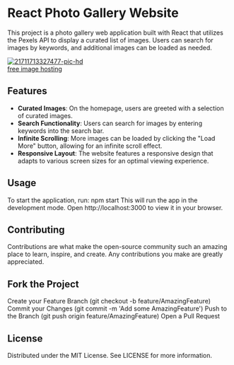 # React Photo Gallery Website

This project is a photo gallery web application built with React that utilizes the Pexels API to display a curated list of images. Users can search for images by keywords, and additional images can be loaded as needed.

<a href="https://ibb.co/7kLTGgv"><img src="https://i.ibb.co/3RQ80f1/21711713327477-pic-hd.png" alt="21711713327477-pic-hd" border="0"></a><br /><a target='_blank' href='https://imgbb.com/'>free image hosting</a><br />

## Features

- **Curated Images**: On the homepage, users are greeted with a selection of curated images.
- **Search Functionality**: Users can search for images by entering keywords into the search bar.
- **Infinite Scrolling**: More images can be loaded by clicking the "Load More" button, allowing for an infinite scroll effect.
- **Responsive Layout**: The website features a responsive design that adapts to various screen sizes for an optimal viewing experience.

## Usage
To start the application, run:
npm start
This will run the app in the development mode. Open http://localhost:3000 to view it in your browser.

## Contributing
Contributions are what make the open-source community such an amazing place to learn, inspire, and create. Any contributions you make are greatly appreciated.

## Fork the Project
Create your Feature Branch (git checkout -b feature/AmazingFeature)
Commit your Changes (git commit -m 'Add some AmazingFeature')
Push to the Branch (git push origin feature/AmazingFeature)
Open a Pull Request
## License
Distributed under the MIT License. See LICENSE for more information.
